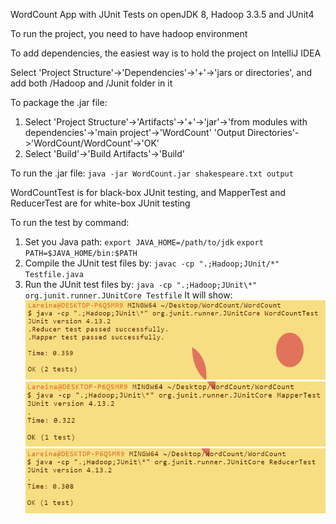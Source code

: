 WordCount App with JUnit Tests on openJDK 8, Hadoop 3.3.5 and JUnit4

To run the project, you need to have hadoop environment

To add dependencies, the easiest way is to hold the project on IntelliJ IDEA

Select 'Project Structure'->'Dependencies'->'+'->'jars or directories', and add both /Hadoop and /Junit folder in it

To package the .jar file:
1. Select 'Project Structure'->'Artifacts'->'+'->'jar'->'from modules with dependencies'->'main project'->'WordCount'
        'Output Directories'->'WordCount/WordCount'->'OK'
2. Select 'Build'->'Build Artifacts'->'Build'

To run the .jar file: `java -jar WordCount.jar shakespeare.txt output`

  
  

WordCountTest is for black-box JUnit testing, and MapperTest and ReducerTest are for white-box JUnit testing

To run the test by command:
1. Set you Java path:
   `export JAVA_HOME=/path/to/jdk`
   `export PATH=$JAVA_HOME/bin:$PATH`
2. Compile the JUnit test files by:
   `javac -cp ".;Hadoop;JUnit/*" Testfile.java`
3. Run the JUnit test files by:
   `java -cp ".;Hadoop;JUnit\*" org.junit.runner.JUnitCore Testfile`
It will show: 
![Alt text](image.png)
![Alt text](image-1.png)
![Alt text](image-2.png)